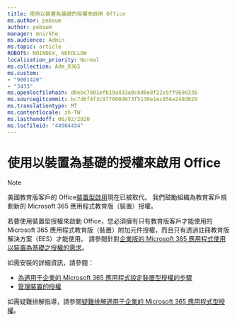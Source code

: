 ```yaml
---
title: 使用以裝置為基礎的授權來啟用 Office
ms.author: pebaum
author: pebaum
manager: mnirkhe
ms.audience: Admin
ms.topic: article
ROBOTS: NOINDEX, NOFOLLOW
localization_priority: Normal
ms.collection: Adm_O365
ms.custom:
- "9001420"
- "3433"
ms.openlocfilehash: d0ebc7901efb19a433a0c8d6e8f22e5ff969d336
ms.sourcegitcommit: bc7d6f4f3c9f7060d073f5130e1ec856e248d020
ms.translationtype: MT
ms.contentlocale: zh-TW
ms.lasthandoff: 06/02/2020
ms.locfileid: "44504434"
---
```

# <a name="activating-office-using-device-based-licensing"></a>使用以裝置為基礎的授權來啟用 Office

> [!NOTE]
> 美國教育版客戶的 Office[裝置型啟用](https://aka.ms/officedba)現在已被取代。 我們鼓勵組織為教育客戶規劃新的 Microsoft 365 應用程式教育版（裝置）授權。

若要使用裝置型授權來啟動 Office，您必須擁有只有教育版客戶才能使用的 Microsoft 365 應用程式教育版（裝置）附加元件授權，而且只有透過註冊教育版解決方案（EES）才能使用。 請參閱針對[企業版的 Microsoft 365 應用程式使用以裝置為基礎之授權的需求](https://docs.microsoft.com/deployoffice/device-based-licensing#requirements-for-using-device-based-licensing-for-microsoft-365-apps-for-enterprise)。


如需安裝的詳細資訊，請參閱：

- [為適用于企業的 Microsoft 365 應用程式設定裝置型授權的步驟](https://docs.microsoft.com/deployoffice/device-based-licensing#steps-to-configure-device-based-licensing-for-microsoft-365-apps-for-enterprise)
- [管理裝置的授權](https://docs.microsoft.com/microsoft-365/admin/misc/manage-licenses-for-devices)

如需疑難排解指導，請參閱[疑難排解適用于企業的 Microsoft 365 應用程式型授權](https://docs.microsoft.com/deployoffice/device-based-licensing#troubleshoot-device-based-licensing-for-microsoft-365-apps-for-enterprise)。
